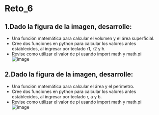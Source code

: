 # Reto_6
## 1.Dado la figura de la imagen, desarrolle:
   + Una función matemática para calcular el volumen y el área superficial.
   + Cree dos funciones en python para calcular los valores antes establecidos, al ingresar por teclado r1, r2 y h.
   + Revise como utilizar el valor de pi usando import math y math.pi
![image](https://github.com/SergioSochaLuque/reto6/assets/141857054/20e90b0a-0b34-4964-82ec-397ea05b14ff)
## 2.Dado la figura de la imagen, desarrolle:
   + Una función matemática para calcular el área y el perimetro.
   + Cree dos funciones en python para calcular los valores antes establecidos, al ingresar por teclado r, a y b.
   + Revise como utilizar el valor de pi usando import math y math.pi
![image](https://github.com/SergioSochaLuque/reto6/assets/141857054/96c10581-aa61-4be2-a98f-dec222e46885)



